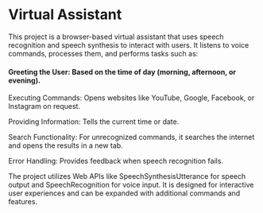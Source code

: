 # Virtual Assistant

This project is a browser-based virtual assistant that uses speech recognition and speech synthesis to interact with users. It listens to voice commands, processes them, and performs tasks such as:

#### Greeting the User: Based on the time of day (morning, afternoon, or evening).

Executing Commands: Opens websites like YouTube, Google, Facebook, or Instagram on request.

Providing Information: Tells the current time or date.

Search Functionality: For unrecognized commands, it searches the internet and opens the results in a new tab.

Error Handling: Provides feedback when speech recognition fails.

The project utilizes Web APIs like SpeechSynthesisUtterance for speech output and SpeechRecognition for voice input. It is designed for interactive user experiences and can be expanded with additional commands and features.

